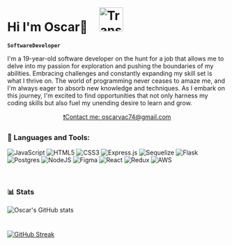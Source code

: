 #  Hi I'm Oscar👋  <img src="https://i.imgur.com/pIIskoy.gif" alt="Transparent Cat Sticker" width="55" style="margin-left: 20px;">

**`SoftwareDeveloper `**


I'm a 19-year-old software developer on the hunt for a job that allows me to delve into my passion for exploration and pushing the boundaries of my abilities. Embracing challenges and constantly expanding my skill set is what I thrive on. The world of programming never ceases to amaze me, and I'm always eager to absorb new knowledge and techniques. As I embark on this journey, I'm excited to find opportunities that not only harness my coding skills but also fuel my unending desire to learn and grow.

</div>
    <p style="text-align: center;"><a href="mailto:oscarvac74@gmail.com">❗Contact me: oscarvac74@gmail.com</a></p>

<!--
  <h1 style="flex: 1;"> ✈️ Hi, I'm Oscar! 👋   <img src="https://i.imgur.com/pIIskoy.gif" alt="Transparent Cat Sticker" width="55" style="margin-left: 25px;"> </h1>
Rest of your README content, such as your languages and tools section.
-->


<!--
**Oscar-999/Oscar-999** is a ✨ _special_ ✨ repository because its `README.md` (this file) appears on your GitHub profile.

Here are some ideas to get you started:


- 🔭 I’m currently working on ...
- 🌱 I’m currently learning ...
- 👯 I’m looking to collaborate on ...
- 🤔 I’m looking for help with ...
- 💬 Ask me about ...
- 📫 How to reach me: ...
- 😄 Pronouns: ...
- ⚡ Fun fact: ...
![Transparent Cat Sticker](https://i.imgur.com/pIIskoy.gif)
<p><img align="left" src="https://github-readme-stats.vercel.app/api/top-langs?username=oscar-999&show_icons=true&locale=en&layout=compact" alt="oscar-999" /></p>
<p>&nbsp;<img align="center" src="https://github-readme-stats.vercel.app/api?username=oscar-999&show_icons=true&locale=en" alt="oscar-999" /></p>
-->


### 🌠 Languages and Tools:
![JavaScript](https://img.shields.io/badge/javascript-%23323330.svg?style=for-the-badge&logo=javascript&logoColor=%23F7DF1E) ![HTML5](https://img.shields.io/badge/html5-%23E34F26.svg?style=for-the-badge&logo=html5&logoColor=white) ![CSS3](https://img.shields.io/badge/css3-%231572B6.svg?style=for-the-badge&logo=css3&logoColor=white) ![Express.js](https://img.shields.io/badge/express.js-%23404d59.svg?style=for-the-badge&logo=express&logoColor=%2361DAF![Python](https://img.shields.io/badge/python-3670A0?style=for-the-badge&logo=python&logoColor=ffdd54)B) ![Sequelize](https://img.shields.io/badge/Sequelize-52B0E7?style=for-the-badge&logo=Sequelize&logoColor=white) ![Flask](https://img.shields.io/badge/flask-%23000.svg?style=for-the-badge&logo=flask&logoColor=white) ![Postgres](https://img.shields.io/badge/postgres-%23316192.svg?style=for-the-badge&logo=postgresql&logoColor=white) ![NodeJS](https://img.shields.io/badge/node.js-6DA55F?style=for-the-badge&logo=node.js&logoColor=white) ![Figma](https://img.shields.io/badge/figma-%23F24E1E.svg?style=for-the-badge&logo=figma&logoColor=white) ![React](https://img.shields.io/badge/react-%2320232a.svg?style=for-the-badge&logo=react&logoColor=%2361DAFB) ![Redux](https://img.shields.io/badge/redux-%23593d88.svg?style=for-the-badge&logo=redux&logoColor=white) ![AWS](https://img.shields.io/badge/AWS-%23FF9900.svg?style=for-the-badge&logo=amazon-aws&logoColor=white)


<br />


### 📊 Stats
![Oscar's GitHub stats](https://github-readme-stats.vercel.app/api?username=Oscar-999&theme=dark&show_icons=true)
#
[![GitHub Streak](https://streak-stats.demolab.com/?user=Oscar-999&theme=dark)](https://git.io/streak-stats)



